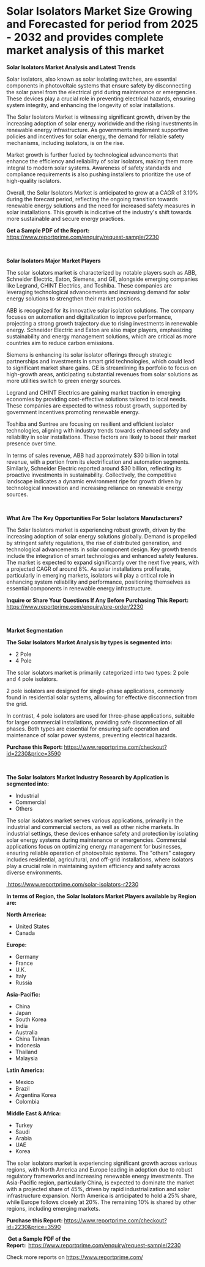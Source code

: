 <p><h1>Solar Isolators Market Size Growing and Forecasted for period from 2025 - 2032 and provides complete market analysis of this market</h1></p><p><strong>Solar Isolators Market Analysis and Latest Trends</strong></p>
<p><p>Solar isolators, also known as solar isolating switches, are essential components in photovoltaic systems that ensure safety by disconnecting the solar panel from the electrical grid during maintenance or emergencies. These devices play a crucial role in preventing electrical hazards, ensuring system integrity, and enhancing the longevity of solar installations.</p><p>The Solar Isolators Market is witnessing significant growth, driven by the increasing adoption of solar energy worldwide and the rising investments in renewable energy infrastructure. As governments implement supportive policies and incentives for solar energy, the demand for reliable safety mechanisms, including isolators, is on the rise. </p><p>Market growth is further fueled by technological advancements that enhance the efficiency and reliability of solar isolators, making them more integral to modern solar systems. Awareness of safety standards and compliance requirements is also pushing installers to prioritize the use of high-quality isolators. </p><p>Overall, the Solar Isolators Market is anticipated to grow at a CAGR of 3.10% during the forecast period, reflecting the ongoing transition towards renewable energy solutions and the need for increased safety measures in solar installations. This growth is indicative of the industry's shift towards more sustainable and secure energy practices.</p></p>
<p><strong>Get a Sample PDF of the Report:&nbsp;</strong> <a href="https://www.reportprime.com/enquiry/request-sample/2230?utm_campaign=3351&utm_medium=2&utm_source=Github&utm_content=ia&utm_term=18032025&utm_id=solar-isolators">https://www.reportprime.com/enquiry/request-sample/2230</a></p>
<p>&nbsp;</p>
<p><strong>Solar Isolators Major Market Players</strong></p>
<p><p>The solar isolators market is characterized by notable players such as ABB, Schneider Electric, Eaton, Siemens, and GE, alongside emerging companies like Legrand, CHINT Electrics, and Toshiba. These companies are leveraging technological advancements and increasing demand for solar energy solutions to strengthen their market positions.</p><p>ABB is recognized for its innovative solar isolation solutions. The company focuses on automation and digitalization to improve performance, projecting a strong growth trajectory due to rising investments in renewable energy. Schneider Electric and Eaton are also major players, emphasizing sustainability and energy management solutions, which are critical as more countries aim to reduce carbon emissions.</p><p>Siemens is enhancing its solar isolator offerings through strategic partnerships and investments in smart grid technologies, which could lead to significant market share gains. GE is streamlining its portfolio to focus on high-growth areas, anticipating substantial revenues from solar solutions as more utilities switch to green energy sources.</p><p>Legrand and CHINT Electrics are gaining market traction in emerging economies by providing cost-effective solutions tailored to local needs. These companies are expected to witness robust growth, supported by government incentives promoting renewable energy.</p><p>Toshiba and Suntree are focusing on resilient and efficient isolator technologies, aligning with industry trends towards enhanced safety and reliability in solar installations. These factors are likely to boost their market presence over time.</p><p>In terms of sales revenue, ABB had approximately $30 billion in total revenue, with a portion from its electrification and automation segments. Similarly, Schneider Electric reported around $30 billion, reflecting its proactive investments in sustainability. Collectively, the competitive landscape indicates a dynamic environment ripe for growth driven by technological innovation and increasing reliance on renewable energy sources.</p></p>
<p>&nbsp;</p>
<p><strong>What Are The Key Opportunities For Solar Isolators Manufacturers?</strong></p>
<p><p>The Solar Isolators market is experiencing robust growth, driven by the increasing adoption of solar energy solutions globally. Demand is propelled by stringent safety regulations, the rise of distributed generation, and technological advancements in solar component design. Key growth trends include the integration of smart technologies and enhanced safety features. The market is expected to expand significantly over the next five years, with a projected CAGR of around 8%. As solar installations proliferate, particularly in emerging markets, isolators will play a critical role in enhancing system reliability and performance, positioning themselves as essential components in renewable energy infrastructure.</p></p>
<p><strong>Inquire or Share Your Questions If Any Before Purchasing This Report:</strong> <a href="https://www.reportprime.com/enquiry/pre-order/2230?utm_campaign=3351&utm_medium=2&utm_source=Github&utm_content=ia&utm_term=18032025&utm_id=solar-isolators">https://www.reportprime.com/enquiry/pre-order/2230</a></p>
<p>&nbsp;</p>
<p><strong>Market Segmentation</strong></p>
<p><strong>The Solar Isolators Market Analysis by types is segmented into:</strong></p>
<p><ul><li>2 Pole</li><li>4 Pole</li></ul></p>
<p><p>The solar isolators market is primarily categorized into two types: 2 pole and 4 pole isolators. </p><p>2 pole isolators are designed for single-phase applications, commonly found in residential solar systems, allowing for effective disconnection from the grid. </p><p>In contrast, 4 pole isolators are used for three-phase applications, suitable for larger commercial installations, providing safe disconnection of all phases. Both types are essential for ensuring safe operation and maintenance of solar power systems, preventing electrical hazards.</p></p>
<p><strong>Purchase this Report:&nbsp;</strong><a href="https://www.reportprime.com/checkout?id=2230&price=3590&utm_campaign=3351&utm_medium=2&utm_source=Github&utm_content=ia&utm_term=18032025&utm_id=solar-isolators">https://www.reportprime.com/checkout?id=2230&price=3590</a></p>
<p>&nbsp;</p>
<p><strong>The Solar Isolators Market Industry Research by Application is segmented into:</strong></p>
<p><ul><li>Industrial</li><li>Commercial</li><li>Others</li></ul></p>
<p><p>The solar isolators market serves various applications, primarily in the industrial and commercial sectors, as well as other niche markets. In industrial settings, these devices enhance safety and protection by isolating solar energy systems during maintenance or emergencies. Commercial applications focus on optimizing energy management for businesses, ensuring reliable operation of photovoltaic systems. The "others" category includes residential, agricultural, and off-grid installations, where isolators play a crucial role in maintaining system efficiency and safety across diverse environments.</p></p>
<p><a href="https://www.reportprime.com/solar-isolators-r2230?utm_campaign=3351&utm_medium=2&utm_source=Github&utm_content=ia&utm_term=18032025&utm_id=solar-isolators">&nbsp;https://www.reportprime.com/solar-isolators-r2230</a></p>
<p><strong>In terms of Region, the Solar Isolators Market Players available by Region are:</strong></p>
<p>
    <p> <strong> North America: </strong>
        <ul>
            <li>United States</li>
            <li>Canada</li>
        </ul>
        </p> 
    <p> <strong> Europe: </strong>
        <ul>
            <li>Germany</li>
            <li>France</li>
            <li>U.K.</li>
            <li>Italy</li>
            <li>Russia</li>
        </ul>
        </p> 
    <p> <strong> Asia-Pacific: </strong>
        <ul>
            <li>China</li>
            <li>Japan</li>
            <li>South Korea</li>
            <li>India</li>
            <li>Australia</li>
            <li>China Taiwan</li>
            <li>Indonesia</li>
            <li>Thailand</li>
            <li>Malaysia</li>
        </ul>
        </p> 
    <p> <strong> Latin America: </strong>
        <ul>
            <li>Mexico</li>
            <li>Brazil</li>
            <li>Argentina Korea</li>
            <li>Colombia</li>
        </ul>
        </p> 
    <p> <strong> Middle East & Africa: </strong>
        <ul>
            <li>Turkey</li>
            <li>Saudi</li>
            <li>Arabia</li>
            <li>UAE</li>
            <li>Korea</li>
        </ul>
    </p>
    </p>
<p><p>The solar isolators market is experiencing significant growth across various regions, with North America and Europe leading in adoption due to robust regulatory frameworks and increasing renewable energy investments. The Asia-Pacific region, particularly China, is expected to dominate the market with a projected share of 45%, driven by rapid industrialization and solar infrastructure expansion. North America is anticipated to hold a 25% share, while Europe follows closely at 20%. The remaining 10% is shared by other regions, including emerging markets.</p></p>
<p><strong>Purchase this Report: </strong><a href="https://www.reportprime.com/checkout?id=2230&price=3590&utm_campaign=3351&utm_medium=2&utm_source=Github&utm_content=ia&utm_term=18032025&utm_id=solar-isolators">https://www.reportprime.com/checkout?id=2230&price=3590</a></p>
<p>&nbsp;<strong>Get a Sample PDF of the Report:&nbsp;&nbsp;</strong><a href="https://www.reportprime.com/enquiry/request-sample/2230?utm_campaign=3351&utm_medium=2&utm_source=Github&utm_content=ia&utm_term=18032025&utm_id=solar-isolators">https://www.reportprime.com/enquiry/request-sample/2230</a></p>
<p><strong></strong></p>
<p>Check more reports on <a href="https://www.reportprime.com/?utm_campaign=3351&utm_medium=2&utm_source=Github&utm_content=ia&utm_term=18032025&utm_id=solar-isolators">https://www.reportprime.com/</a></p>